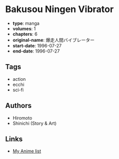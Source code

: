 # Bakusou Ningen Vibrator

-   **type**: manga
-   **volumes**: 1
-   **chapters**: 6
-   **original-name**: 爆走人間バイブレーター
-   **start-date**: 1996-07-27
-   **end-date**: 1996-07-27

## Tags

-   action
-   ecchi
-   sci-fi

## Authors

-   Hiromoto
-   Shinichi (Story & Art)

## Links

-   [My Anime list](https://myanimelist.net/manga/109162/Bakusou_Ningen_Vibrator)
